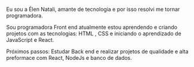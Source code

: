 Eu sou a Élen Natali, amante de tecnologia e por isso resolvi me tornar programadora.

Sou programadora Front end atualmente estou aprendendo e criando projetos com as tecnologias: HTML , CSS e iniciando o aprendizado de JavaScript e React.

Próximos passos: Estudar Back end e realizar projetos de qualidade e alta preformace com React, NodeJs e banco de dados.

